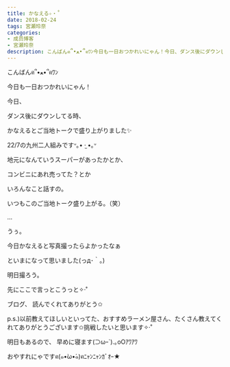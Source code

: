 ```yaml
---
title: かなえる✧‧˚
date: 2018-02-24
tags: 宮瀬玲奈
categories: 
- 成员博客
- 宮瀬玲奈
description: こんばんฅ՞•ﻌ•՞ฅﾜﾝ今日も一日おつかれいにゃん！今日、ダンス後にダウンしてる時、かなえるとご当地トークで盛り上がりました✨22/7の九州二人組みですᐡ｡• ·̫ •｡ᐡ地元になんていうス...
---
```




こんばんฅ՞•ﻌ•՞ฅﾜﾝ


今日も一日おつかれいにゃん！








今日、

ダンス後にダウンしてる時、

かなえるとご当地トークで盛り上がりました✨




22/7の九州二人組みですᐡ｡• ·̫ •｡ᐡ



地元になんていうスーパーがあったかとか、

コンビニにあれ売ってた？とか

いろんなこと話すの。



いつもこのご当地トーク盛り上がる。（笑）









...




うぅ。



今日かなえると写真撮ったらよかったなぁ

といまになって思いました(っд･｀｡)




明日撮ろう。


先にここで言っとこうっと✧‧˚















ブログ、
読んでくれてありがとう✩




p.s.)以前教えてほしいといってた、おすすめラーメン屋さん、たくさん教えてくれてありがとうございます✩挑戦したいと思います✧‧˚






明日もあるので、
早めに寝ます(⊃ωｰ`).｡oOｱﾜｱﾜ






おやすれにゃですฅ(๑•̀ω•́๑)ฅﾆｬﾝﾆｬﾝｶﾞｵｰ★



